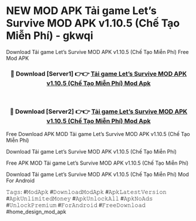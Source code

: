 # NEW MOD APK Tải game Let’s Survive MOD APK v1.10.5 (Chế Tạo Miễn Phí) - gkwqi
Download Tải game Let’s Survive MOD APK v1.10.5 (Chế Tạo Miễn Phí) Free Mod APK

<div align="center">
<h3>🔴 Download [Server1] 👉👉 <a href="https://apk-comot.site?title=Tải_game_Let’s_Survive_MOD_APK_v1.10.5_(Chế_Tạo_Miễn_Phí)">Tải game Let’s Survive MOD APK v1.10.5 (Chế Tạo Miễn Phí) Mod Apk</a></h3><br>

<h3>🔴 Download [Server2] 👉👉 <a href="https://apk-comot.site?title=Tải_game_Let’s_Survive_MOD_APK_v1.10.5_(Chế_Tạo_Miễn_Phí)">Tải game Let’s Survive MOD APK v1.10.5 (Chế Tạo Miễn Phí) Mod Apk</a></h3>
</div>


Free Download APK MOD Tải game Let’s Survive MOD APK v1.10.5 (Chế Tạo Miễn Phí)

Download Tải game Let’s Survive MOD APK v1.10.5 (Chế Tạo Miễn Phí) 

Free APK MOD Tải game Let’s Survive MOD APK v1.10.5 (Chế Tạo Miễn Phí) 

Download Tải game Let’s Survive MOD APK v1.10.5 (Chế Tạo Miễn Phí) Mod For Android

𝚃𝚊𝚐𝚜: #𝙼𝚘𝚍𝙰𝚙𝚔 #𝙳𝚘𝚠𝚗𝚕𝚘𝚊𝚍𝙼𝚘𝚍𝙰𝚙𝚔 #𝙰𝚙𝚔𝙻𝚊𝚝𝚎𝚜𝚝𝚅𝚎𝚛𝚜𝚒𝚘𝚗 #𝙰𝚙𝚔𝚄𝚗𝚕𝚒𝚖𝚒𝚝𝚎𝚍𝙼𝚘𝚗𝚎𝚢 #𝙰𝚙𝚔𝚄𝚗𝚕𝚘𝚌𝚔𝙰𝚕𝚕 #𝙰𝚙𝚔𝙽𝚘𝙰𝚍𝚜 #𝚄𝚗𝚕𝚘𝚌𝚔𝙿𝚛𝚎𝚖𝚒𝚞𝚖 #𝙵𝚘𝚛𝙰𝚗𝚍𝚛𝚘𝚒𝚍 #𝙵𝚛𝚎𝚎𝙳𝚘𝚠𝚗𝚕𝚘𝚊𝚍 #home_design_mod_apk